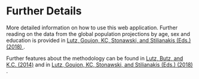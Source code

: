 Further Details
===============

More detailed information on how to use this web application. Further reading on the data from the global population projections by age, sex and education is provided in <a href="https://op.europa.eu/en/publication-detail/-/publication/e1853ba8-4444-11e8-a9f4-01aa75ed71a1/language-en">Lutz, Goujon, KC, Stonawski, and Stilianakis (Eds.) (2018) <i class="fa fa-external-link"></i></a>.

Further features about the methodology can be found in <a href="https://global.oup.com/academic/product/world-population-and-human-capital-in-the-twenty-first-century-9780198703167?cc=at&lang=en&">Lutz, Butz, and K.C. (2014)</a> and in <a href="https://op.europa.eu/en/publication-detail/-/publication/e1853ba8-4444-11e8-a9f4-01aa75ed71a1/language-en">Lutz, Goujon, KC, Stonawski, and Stilianakis (Eds.) (2018) <i class="fa fa-external-link"></i></a>.

